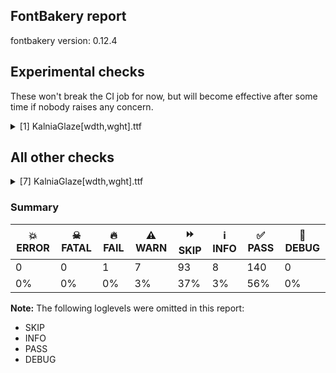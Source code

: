 ## FontBakery report

fontbakery version: 0.12.4



## Experimental checks

These won't break the CI job for now, but will become effective after some time if nobody raises any concern.


<details><summary>[1] KalniaGlaze[wdth,wght].ttf</summary>
<div>
<details>
    <summary>⚠️ <b>WARN</b> Validate location, size and resolution of article images. <a href="https://fontbakery.readthedocs.io/en/stable/fontbakery/checks/googlefonts.article.html#"></a></summary>
    <div>







* ⚠️ **WARN** <p>Family metadata at fonts/variable does not have an article.</p>
 [code: lacks-article]



</div>
</details>
</div>
</details>




## All other checks



<details><summary>[7] KalniaGlaze[wdth,wght].ttf</summary>
<div>
<details>
    <summary>⚠️ <b>WARN</b> Detect any interpolation issues in the font. <a href="https://fontbakery.readthedocs.io/en/stable/fontbakery/checks/universal.html#"></a></summary>
    <div>







* ⚠️ **WARN** <p>Interpolation issues were found in the font:</p>
<pre><code>- Contour order differs in glyph 'q': [0, 1, 2, 3] in wght=100,wdth=125, [0, 1, 3, 2] in wght=700,wdth=100.

- Contour 2 in glyph 'f_k.liga.color1': becomes underweight between wght=100,wdth=100 and wght=100,wdth=125.

- Contour 1 start point differs in glyph 'sterling.color1' between location wght=100,wdth=125 and location wght=700,wdth=100

- Contour 2 in glyph 'section.color1': becomes underweight between wght=100,wdth=100 and wght=100,wdth=125.

- Contour 2 point 22 in glyph 'section.color1' has a kink between location wght=100,wdth=125 and location wght=700,wdth=100

- Contour 3 in glyph 'k': becomes underweight between wght=100,wdth=100 and wght=100,wdth=125.

- Contour 2 in glyph 'X': becomes underweight between wght=100,wdth=125 and wght=700,wdth=100.

- Contour 4 in glyph 'X': becomes underweight between wght=100,wdth=125 and wght=700,wdth=100.

- Contour order differs in glyph 'thorn': [0, 1, 2, 3] in wght=100,wdth=125, [0, 1, 3, 2] in wght=700,wdth=100.

- Contour 1 in glyph 'X.color0': becomes underweight between wght=100,wdth=125 and wght=700,wdth=100.

- Contour 2 in glyph 'X.color0': becomes underweight between wght=100,wdth=125 and wght=700,wdth=100.

- Contour 0 point 34 in glyph 'Drinks' has a kink between location wght=700,wdth=100 and location wght=700,wdth=125

- Contour 0 point 34 in glyph 'Drinks.color0' has a kink between location wght=700,wdth=100 and location wght=700,wdth=125

- Contour 1 in glyph 'AE': becomes underweight between wght=100,wdth=125 and wght=700,wdth=100.

- Contour order differs in glyph 'd': [0, 1, 2, 3] in wght=100,wdth=125, [0, 2, 1, 3] in wght=700,wdth=100.

- Contour 3 in glyph 'eth': becomes underweight between wght=100,wdth=100 and wght=100,wdth=125.

- Contour 3 in glyph 'f_k.liga': becomes underweight between wght=100,wdth=100 and wght=100,wdth=125.

- Contour 2 start point differs in glyph 'sterling' between location wght=100,wdth=125 and location wght=700,wdth=100

- Contour 4 in glyph 'section': becomes underweight between wght=100,wdth=100 and wght=100,wdth=125.

- Contour 4 point 22 in glyph 'section' has a kink between location wght=100,wdth=125 and location wght=700,wdth=100

- Contour 1 in glyph 'k.color1': becomes underweight between wght=100,wdth=100 and wght=100,wdth=125.

- Contour 2 point 34 in glyph 'Drinks01' has a kink between location wght=700,wdth=100 and location wght=700,wdth=125

- Contour order differs in glyph 'b': [0, 1, 2, 3] in wght=100,wdth=125, [0, 2, 1, 3] in wght=700,wdth=100.

- Contour 0 in glyph 'eth.color1': becomes underweight between wght=100,wdth=100 and wght=100,wdth=125.

- Contour 2 point 34 in glyph 'Drinks01.color0' has a kink between location wght=700,wdth=100 and location wght=700,wdth=125

- Contour order differs in glyph 'paragraph': [0, 1, 2, 3] in wght=100,wdth=125, [0, 2, 1, 3] in wght=700,wdth=100.

- Contour 1 in glyph 'zero.color1': becomes underweight between wght=100,wdth=100 and wght=100,wdth=125.

- Contour 1 in glyph 'AE.color0': becomes underweight between wght=100,wdth=125 and wght=700,wdth=100.

- Contour order differs in glyph 'p': [0, 1, 2, 3] in wght=100,wdth=125, [0, 1, 3, 2] in wght=700,wdth=100.

- Contour 3 in glyph 'zero': becomes underweight between wght=100,wdth=100 and wght=100,wdth=125.
</code></pre>
 [code: interpolation-issues]



</div>
</details>

<details>
    <summary>⚠️ <b>WARN</b> Check font contains no unreachable glyphs <a href="https://fontbakery.readthedocs.io/en/stable/fontbakery/checks/universal.html#"></a></summary>
    <div>







* ⚠️ **WARN** <p>The following glyphs could not be reached by codepoint or substitution rules:</p>
<pre><code>- .notdef.color0

- .null.color0

- A.color0

- AE.color0

- Aacute.color0

- Abreve.color0

- Acircumflex.color0

- Adieresis.color0

- Agrave.color0

- Amacron.color0

- Aogonek.color0

- Aring.color0

- Atilde.color0

- B.color0

- Base.color0

- Base01.color0

- C.color0

- Cacute.color0

- Ccaron.color0

- Ccedilla.color0

- Cdotaccent.color0

- D.color0

- Dcaron.color0

- Dcroat.color0

- Drinks.color0

- Drinks01.color0

- E.color0

- Eacute.color0

- Ecaron.color0

- Ecircumflex.color0

- Edieresis.color0

- Edotaccent.color0

- Egrave.color0

- Emacron.color0

- Eng.color0

- Eogonek.color0

- Eth.color0

- Euro.color0

- F.color0

- Flowers.color0

- Flowers01.color0

- G.color0

- Gbreve.color0

- Gdotaccent.color0

- H.color0

- Hbar.color0

- I.color0

- IJ.color0

- Iacute.color0

- Icircumflex.color0

- Idieresis.color0

- Idotaccent.color0

- Igrave.color0

- Imacron.color0

- Iogonek.color0

- J.color0

- K.color0

- L.color0

- Lacute.color0

- Lamps.color0

- Lamps01.color0

- Lcaron.color0

- Ldot.color0

- Lslash.color0

- M.color0

- N.color0

- Nacute.color0

- Ncaron.color0

- Ntilde.color0

- O.color0

- OE.color0

- Oacute.color0

- Ocircumflex.color0

- Odieresis.color0

- Ograve.color0

- Ohungarumlaut.color0

- Omacron.color0

- Oslash.color0

- Otilde.color0

- P.color0

- Q.color0

- R.color0

- Racute.color0

- Rcaron.color0

- S.color0

- Sacute.color0

- Scaron.color0

- Scedilla.color0

- T.color0

- Tcaron.color0

- Thorn.color0

- U.color0

- Uacute.color0

- Ubreve.color0

- Ucircumflex.color0

- Udieresis.color0

- Ugrave.color0

- Uhungarumlaut.color0

- Umacron.color0

- Uogonek.color0

- Uring.color0

- V.color0

- W.color0

- Wacute.color0

- Wcircumflex.color0

- Wdieresis.color0

- Wgrave.color0

- X.color0

- Y.color0

- Yacute.color0

- Ycircumflex.color0

- Ydieresis.color0

- Ygrave.color0

- Z.color0

- Zacute.color0

- Zcaron.color0

- Zdotaccent.color0

- _zeropercent.color0

- a.color0

- aacute.color0

- abreve.color0

- acircumflex.color0

- acute.color0

- acutecomb.color0

- adieresis.color0

- ae.color0

- agrave.color0

- amacron.color0

- ampersand.color0

- aogonek.color0

- approxequal.color0

- aring.color0

- arrowdown.color0

- arrowup.color0

- asciicircum.color0

- asciitilde.color0

- asterisk.color0

- at.color0

- atilde.color0

- b.color0

- backslash.color0

- bar.color0

- braceleft.color0

- braceright.color0

- bracketleft.color0

- bracketright.color0

- breve.color0

- brokenbar.color0

- bullet.color0

- c.color0

- cacute.color0

- caron.color0

- ccaron.color0

- ccedilla.color0

- cdotaccent.color0

- cedilla.color0

- cent.color0

- circumflex.color0

- colon.color0

- comma.color0

- copyright.color0

- currency.color0

- d.color0

- dagger.color0

- daggerdbl.color0

- dcaron.color0

- dcroat.color0

- degree.color0

- dieresis.color0

- divide.color0

- dollar.color0

- dotaccent.color0

- dotlessi.color0

- e.color0

- eacute.color0

- ecaron.color0

- ecircumflex.color0

- edieresis.color0

- edotaccent.color0

- egrave.color0

- eight.color0

- ellipsis.color0

- emacron.color0

- emdash.color0

- endash.color0

- eng.color0

- eogonek.color0

- equal.color0

- eth.color0

- exclam.color0

- exclamdown.color0

- f.color0

- f_b.liga.color0

- f_f.liga.color0

- f_h.liga.color0

- f_hbar.liga.color0

- f_j.liga.color0

- f_k.liga.color0

- fi.color0

- five.color0

- fl.color0

- florin.color0

- four.color0

- fraction.color0

- g.color0

- gbreve.color0

- gdotaccent.color0

- germandbls.color0

- grave.color0

- gravecomb.color0

- greater.color0

- greaterequal.color0

- guillemotleft.color0

- guillemotright.color0

- guilsinglleft.color0

- guilsinglright.color0

- h.color0

- hbar.color0

- hungarumlaut.color0

- hyphen.color0

- i.color0

- i.loclTRK.color0

- iacute.color0

- icircumflex.color0

- idieresis.color0

- igrave.color0

- ij.color0

- imacron.color0

- iogonek.color0

- j.color0

- k.color0

- l.color0

- lacute.color0

- lcaron.color0

- ldot.color0

- less.color0

- lessequal.color0

- logicalnot.color0

- lslash.color0

- m.color0

- macron.color0

- minus.color0

- minute.color0

- multiply.color0

- n.color0

- nacute.color0

- ncaron.color0

- nine.color0

- notequal.color0

- ntilde.color0

- numbersign.color0

- o.color0

- oacute.color0

- ocircumflex.color0

- odieresis.color0

- oe.color0

- ogonek.color0

- ograve.color0

- ohungarumlaut.color0

- omacron.color0

- one.color0

- onehalf.color0

- onequarter.color0

- ordfeminine.color0

- ordmasculine.color0

- oslash.color0

- otilde.color0

- p.color0

- paragraph.color0

- parenleft.color0

- parenright.color0

- percent.color0

- period.color0

- periodcentered.color0

- periodcentered.loclCAT.case.color0

- periodcentered.loclCAT.color0

- perthousand.color0

- plus.color0

- plusminus.color0

- q.color0

- question.color0

- questiondown.color0

- quotedbl.color0

- quotedblbase.color0

- quotedblleft.color0

- quotedblright.color0

- quoteleft.color0

- quoteright.color0

- quotesinglbase.color0

- quotesingle.color0

- r.color0

- racute.color0

- rcaron.color0

- registered.color0

- ring.color0

- s.color0

- sacute.color0

- scaron.color0

- scedilla.color0

- second.color0

- section.color0

- semicolon.color0

- seven.color0

- six.color0

- slash.color0

- sterling.color0

- t.color0

- tcaron.color0

- thorn.color0

- three.color0

- threequarters.color0

- tilde.color0

- tildecomb.color0

- trademark.color0

- two.color0

- u.color0

- uacute.color0

- ubreve.color0

- ucircumflex.color0

- udieresis.color0

- ugrave.color0

- uhungarumlaut.color0

- umacron.color0

- underscore.color0

- uni00B2.color0

- uni00B3.color0

- uni00B5.color0

- uni00B9.color0

- uni0122.color0

- uni0123.color0

- uni01310328.color0

- uni0136.color0

- uni0137.color0

- uni013B.color0

- uni013C.color0

- uni0145.color0

- uni0146.color0

- uni0156.color0

- uni0157.color0

- uni01CD.color0

- uni01CE.color0

- uni0218.color0

- uni0219.color0

- uni021A.color0

- uni021B.color0

- uni0237.color0

- uni02BB.color0

- uni02BC.color0

- uni0302.color0

- uni0304.color0

- uni0306.color0

- uni0307.color0

- uni0308.color0

- uni030A.color0

- uni030B.color0

- uni030C.alt.color0

- uni030C.color0

- uni0312.color0

- uni0326.color0

- uni0327.color0

- uni0328.color0

- uni03BC.color0

- uni1E9E.color0

- uni2074.color0

- uni2215.color0

- uni25CC.color0

- uniFFFD.color0

- uogonek.color0

- uring.color0

- v.color0

- w.color0

- wacute.color0

- wcircumflex.color0

- wdieresis.color0

- wgrave.color0

- x.color0

- y.color0

- yacute.color0

- ycircumflex.color0

- ydieresis.color0

- yen.color0

- ygrave.color0

- z.color0

- zacute.color0

- zcaron.color0

- zdotaccent.color0

- zero.color0
</code></pre>
 [code: unreachable-glyphs]



</div>
</details>

<details>
    <summary>⚠️ <b>WARN</b> Glyph names are all valid? <a href="https://fontbakery.readthedocs.io/en/stable/fontbakery/checks/universal.html#"></a></summary>
    <div>







* ⚠️ **WARN** <p>The following glyph names may be too long for some legacy systems which may expect a maximum 31-characters length limit:
periodcentered.loclCAT.case.color0 and periodcentered.loclCAT.case.color1</p>
 [code: legacy-long-names]



</div>
</details>

<details>
    <summary>⚠️ <b>WARN</b> Ensure soft_dotted characters lose their dot when combined with marks that replace the dot. <a href="https://fontbakery.readthedocs.io/en/stable/fontbakery/checks/shaping.html#"></a></summary>
    <div>







* ⚠️ **WARN** <p>The dot of soft dotted characters <em>should</em> disappear in other cases, for example: ĩ̦ ĭ̦ i̦̇ i̦̊ i̦̋ ǐ̦ i̦̒ j̦̀ j̦́ ĵ̦ j̦̃ j̦̄ j̦̆ j̦̇ j̦̈ j̦̊ j̦̋ ǰ̦ j̦̒ į̦̀</p>
<p>Your font fully covers the following languages that require the soft-dotted feature: Navajo (Latn, 166,319 speakers), Lithuanian (Latn, 2,357,094 speakers), Dutch (Latn, 31,709,104 speakers).</p>
<p>Your font does <em>not</em> cover the following languages that require the soft-dotted feature: Nzakara (Latn, 50,000 speakers), Kpelle, Guinea (Latn, 622,000 speakers), Ma’di (Latn, 584,000 speakers), Ekpeye (Latn, 226,000 speakers), Ijo, Southeast (Latn, 2,471,000 speakers), Mfumte (Latn, 79,000 speakers), Ejagham (Latn, 120,000 speakers), Mundani (Latn, 34,000 speakers), Cicipu (Latn, 44,000 speakers), Dan (Latn, 1,099,244 speakers), Nateni (Latn, 100,000 speakers), Dii (Latn, 71,000 speakers), Kom (Latn, 360,685 speakers), Belarusian (Cyrl, 10,064,517 speakers), Bete-Bendi (Latn, 100,000 speakers), Aghem (Latn, 38,843 speakers), Ukrainian (Cyrl, 29,273,587 speakers), South Central Banda (Latn, 244,000 speakers), Bafut (Latn, 158,146 speakers), Gulay (Latn, 250,478 speakers), Makaa (Latn, 221,000 speakers), Yala (Latn, 200,000 speakers), Koonzime (Latn, 40,000 speakers), Basaa (Latn, 332,940 speakers), Ngbaka (Latn, 1,020,000 speakers), Avokaya (Latn, 100,000 speakers), Mango (Latn, 77,000 speakers), Zapotec (Latn, 490,000 speakers), Igbo (Latn, 27,823,640 speakers), Southern Kisi (Latn, 360,000 speakers), Fur (Latn, 1,230,163 speakers), Ebira (Latn, 2,200,000 speakers), Lugbara (Latn, 2,200,000 speakers), Sar (Latn, 500,000 speakers).</p>
 [code: soft-dotted]



</div>
</details>

<details>
    <summary>⚠️ <b>WARN</b> Check for codepoints not covered by METADATA subsets. <a href="https://fontbakery.readthedocs.io/en/stable/fontbakery/checks/googlefonts.subsets.html#"></a></summary>
    <div>







* ⚠️ **WARN** <p>The following codepoints supported by the font are not covered by
any subsets defined in the font's metadata file, and will never
be served. You can solve this by either manually adding additional
subset declarations to METADATA.pb, or by editing the glyphset
definitions.</p>
<ul>
<li>U+02C7 CARON: try adding one of: yi, tifinagh, canadian-aboriginal</li>
<li>U+02D8 BREVE: try adding one of: yi, canadian-aboriginal</li>
<li>U+02D9 DOT ABOVE: try adding one of: yi, canadian-aboriginal</li>
<li>U+02DB OGONEK: try adding one of: yi, canadian-aboriginal</li>
<li>U+02DD DOUBLE ACUTE ACCENT: not included in any glyphset definition</li>
<li>U+0302 COMBINING CIRCUMFLEX ACCENT: try adding one of: coptic, math, tifinagh, cherokee</li>
<li>U+0306 COMBINING BREVE: try adding one of: tifinagh, old-permic</li>
<li>U+0307 COMBINING DOT ABOVE: try adding one of: math, coptic, canadian-aboriginal, old-permic, tai-le, syriac, malayalam, tifinagh</li>
<li>U+030A COMBINING RING ABOVE: try adding syriac</li>
<li>U+030B COMBINING DOUBLE ACUTE ACCENT: try adding one of: osage, cherokee</li>
<li>U+030C COMBINING CARON: try adding one of: tai-le, cherokee</li>
<li>U+0312 COMBINING TURNED COMMA ABOVE: not included in any glyphset definition</li>
<li>U+0326 COMBINING COMMA BELOW: not included in any glyphset definition</li>
<li>U+0327 COMBINING CEDILLA: not included in any glyphset definition</li>
<li>U+0328 COMBINING OGONEK: not included in any glyphset definition</li>
<li>U+2021 DOUBLE DAGGER: try adding adlam</li>
<li>U+2030 PER MILLE SIGN: try adding adlam</li>
<li>U+2248 ALMOST EQUAL TO: try adding math</li>
<li>U+2260 NOT EQUAL TO: try adding math</li>
<li>U+2264 LESS-THAN OR EQUAL TO: try adding math</li>
<li>U+2265 GREATER-THAN OR EQUAL TO: try adding math</li>
<li>U+25CC DOTTED CIRCLE: try adding one of: rejang, thaana, modi, kaithi, javanese, malayalam, khojki, math, tai-tham, devanagari, khudawadi, tifinagh, tai-viet, hanifi-rohingya, mende-kikakui, tai-le, manichaean, symbols, tamil, lao, mahajani, coptic, lepcha, miao, soyombo, marchen, khmer, bengali, syloti-nagri, osage, nko, buhid, cham, tirhuta, new-tai-lue, wancho, telugu, meetei-mayek, canadian-aboriginal, sundanese, buginese, zanabazar-square, psalter-pahlavi, bhaiksuki, tagbanwa, caucasian-albanian, dogra, oriya, elbasan, kayah-li, gurmukhi, kharoshthi, music, old-permic, newa, duployan, hanunoo, sogdian, syriac, thai, ahom, siddham, warang-citi, kannada, batak, armenian, mongolian, limbu, adlam, mandaic, takri, sinhala, tagalog, phags-pa, bassa-vah, pahawh-hmong, gujarati, hebrew, yi, tibetan, brahmi, grantha, chakma, balinese, saurashtra, masaram-gondi, myanmar, sharada, gunjala-gondi</li>
<li>U+E001 : not included in any glyphset definition</li>
<li>U+E002 : not included in any glyphset definition</li>
<li>U+E003 : not included in any glyphset definition</li>
<li>U+E004 : not included in any glyphset definition</li>
<li>U+E011 : not included in any glyphset definition</li>
<li>U+E012 : not included in any glyphset definition</li>
<li>U+E013 : not included in any glyphset definition</li>
<li>U+E014 : not included in any glyphset definition</li>
<li>U+FB01 LATIN SMALL LIGATURE FI: not included in any glyphset definition</li>
<li>U+FB02 LATIN SMALL LIGATURE FL: not included in any glyphset definition</li>
</ul>
<p>Or you can add the above codepoints to one of the subsets supported by the font: <code>cyrillic-ext</code>, <code>greek-ext</code>, <code>latin</code>, <code>latin-ext</code></p>
 [code: unreachable-subsetting]



</div>
</details>

<details>
    <summary>⚠️ <b>WARN</b> Is there kerning info for non-ligated sequences? <a href="https://fontbakery.readthedocs.io/en/stable/fontbakery/checks/googlefonts.gpos.html#"></a></summary>
    <div>







* ⚠️ **WARN** <p>GPOS table lacks kerning info for the following non-ligated sequences:</p>
<pre><code>- f + b

- f + f

- f + h

- f + hbar

- f + i

- f + j

- f + k

- f + l
</code></pre>
 [code: lacks-kern-info]



</div>
</details>

<details>
    <summary>🔥 <b>FAIL</b> Do we have the latest version of FontBakery installed? <a href="https://fontbakery.readthedocs.io/en/stable/fontbakery/checks/universal.html#"></a></summary>
    <div>







* 🔥 **FAIL** <p>Current FontBakery version is 0.12.4, while a newer 0.12.7 is already available. Please upgrade it with 'pip install -U fontbakery'</p>
 [code: outdated-fontbakery]



</div>
</details>
</div>
</details>




### Summary

| 💥 ERROR | ☠ FATAL | 🔥 FAIL | ⚠️ WARN | ⏩ SKIP | ℹ️ INFO | ✅ PASS | 🔎 DEBUG | 
| ---|---|---|---|---|---|---|---|
| 0 | 0 | 1 | 7 | 93 | 8 | 140 | 0 | 
| 0% | 0% | 0% | 3% | 37% | 3% | 56% | 0% | 



**Note:** The following loglevels were omitted in this report:


* SKIP
* INFO
* PASS
* DEBUG
